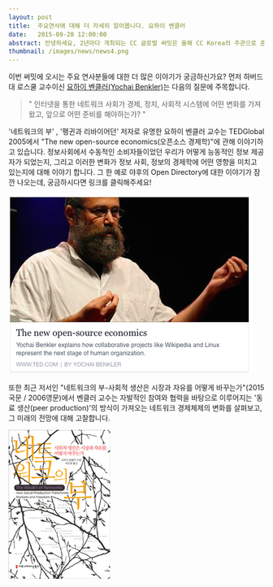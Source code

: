 ```yaml
---
layout: post
title:  주요연사에 대해 더 자세히 알아봅니다. 요하이 벤클러
date:   2015-09-28 12:00:00
abstract: 안녕하세요, 2년마다 개최되는 CC 글로벌 써밋은 올해 CC Korea의 주관으로 준비되고 있습니다. 함께 애써주시는 많은 분들께 감사드리며, 저희들의 역할을 소개합니다~
thumbnail: /images/news/news4.png
---
```


이번 써밋에 오시는 주요 연사분들에 대한 더 많은 이야기가 궁금하신가요? 먼저 하버드대 로스쿨 교수이신 [요하이 벤클러(Yochai Benkler)](https://summit.cckorea.org/speakers.html#yochai_benkler)는 다음의 질문에 주목합니다.

>"
인터넷을 통한 네트워크 사회가
경제, 정치, 사회적 시스템에 어떤 변화를 가져왔고,
앞으로 어떤 준비를 해야하는가?
"

'네트워크의 부' , '펭귄과 리바이어던' 저자로 유명한 요하이 벤클러 교수는 TEDGlobal 2005에서 "The new open-source economics(오픈소스 경제학)"에 관해 이야기하고 있습니다. 정보사회에서 수동적인 소비자들이었던 우리가 어떻게 능동적인 정보 제공자가 되었는지, 그리고 이러한 변화가 정보 사회, 정보의 경제학에 어떤 영향을 미치고 있는지에 대해 이야기 합니다. 그 한 예로 야후의 Open Directory에 대한 이야기가 잠깐 나오는데, 궁금하시다면 링크를 클릭해주세요!

<a target="_blank" href="https://www.ted.com/talks/yochai_benkler_on_the_new_open_source_economics"><img src="/images/news/yochai-benkler-preview.png" alt="The new open-source economics on TED"></a>

또한 최근 저서인 "네트워크의 부-사회적 생산은 시장과 자유를 어떻게 바꾸는가"(2015 국문 / 2006영문)에서 벤클러 교수는 자발적인 참여와 협력을 바탕으로 이루어지는 '동료 생산(peer production)'의 방식이 가져오는 네트워크 경제체제의 변화를 살펴보고, 그 미래의 전망에 대해 고찰합니다.

<a target="_blank" href="http://book.naver.com/bookdb/book_detail.nhn?bid=8922944"><img src="/images/news/wealth-of-networks.jpg" alt="네트워크의 부"></a>

<style>
	p img {
		width: auto !important;
	}
</style>